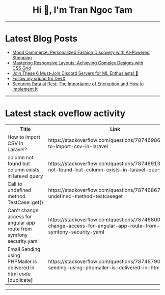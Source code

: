 <h1 align="center">Hi 👋, I'm Tran Ngoc Tam</h1>

---

# Latest Blog Posts 
<!-- BLOG-POST-LIST:START -->
- [Mood Commerce: Personalized Fashion Discovery with AI-Powered Shopping](https://dev.to/asyncerror/mood-commerce-personalized-fashion-discovery-with-ai-powered-shopping-1ig6)
- [Mastering Responsive Layouts: Achieving Complex Designs with CSS Grid](https://dev.to/jangya/mastering-responsive-layouts-achieving-complex-designs-with-css-grid-5b1p)
- [Join These 6 Must-Join Discord Servers for ML Enthusiasts! 🚀](https://dev.to/ma7dev/join-these-6-must-join-discord-servers-for-ml-enthusiasts-1him)
- [Follow my squad for DevX](https://dev.to/shubhsk/follow-my-squad-for-devx-3310)
- [Securing Data at Rest: The Importance of Encryption and How to Implement It](https://dev.to/iamsherif/securing-data-at-rest-the-importance-of-encryption-and-how-to-implement-it-81a)
<!-- BLOG-POST-LIST:END -->

---

# Latest stack oveflow activity
<table>
  <tr><th>Title</th><th>Link</th></tr>
  <!-- STACKOVERFLOW:START --><tr><td>How to import CSV in Laravel?</td><td>https://stackoverflow.com/questions/78746986/how-to-import-csv-in-laravel</td></tr><tr><td>column not found but column exists in laravel query</td><td>https://stackoverflow.com/questions/78746913/column-not-found-but-column-exists-in-laravel-query</td></tr><tr><td>Call to undefined method TestCase::get&lpar;&rpar;</td><td>https://stackoverflow.com/questions/78746867/call-to-undefined-method-testcaseget</td></tr><tr><td>Can&#39;t change access for angular app route from symfony security.yaml</td><td>https://stackoverflow.com/questions/78746800/cant-change-access-for-angular-app-route-from-symfony-security-yaml</td></tr><tr><td>Email Sending using PHPMailer is delivered in html code [duplicate]</td><td>https://stackoverflow.com/questions/78746790/email-sending-using-phpmailer-is-delivered-in-html-code</td></tr><!-- STACKOVERFLOW:END -->
</table>

---


